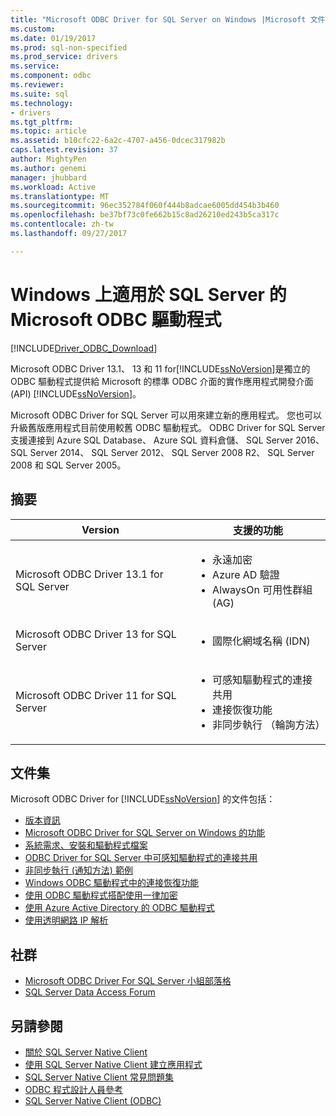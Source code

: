 ```yaml
---
title: "Microsoft ODBC Driver for SQL Server on Windows |Microsoft 文件"
ms.custom: 
ms.date: 01/19/2017
ms.prod: sql-non-specified
ms.prod_service: drivers
ms.service: 
ms.component: odbc
ms.reviewer: 
ms.suite: sql
ms.technology:
- drivers
ms.tgt_pltfrm: 
ms.topic: article
ms.assetid: b10cfc22-6a2c-4707-a456-0dcec317982b
caps.latest.revision: 37
author: MightyPen
ms.author: genemi
manager: jhubbard
ms.workload: Active
ms.translationtype: MT
ms.sourcegitcommit: 96ec352784f060f444b8adcae6005dd454b3b460
ms.openlocfilehash: be37bf73c0fe662b15c8ad26210ed243b5ca317c
ms.contentlocale: zh-tw
ms.lasthandoff: 09/27/2017

---
```

# <a name="microsoft-odbc-driver-for-sql-server-on-windows"></a>Windows 上適用於 SQL Server 的 Microsoft ODBC 驅動程式
[!INCLUDE[Driver_ODBC_Download](../../../includes/driver_odbc_download.md)]

Microsoft ODBC Driver 13.1、 13 和 11 for[!INCLUDE[ssNoVersion](../../../includes/ssnoversion_md.md)]是獨立的 ODBC 驅動程式提供給 Microsoft 的標準 ODBC 介面的實作應用程式開發介面 (API) [!INCLUDE[ssNoVersion](../../../includes/ssnoversion_md.md)]。

Microsoft ODBC Driver for SQL Server 可以用來建立新的應用程式。 您也可以升級舊版應用程式目前使用較舊 ODBC 驅動程式。 ODBC Driver for SQL Server 支援連接到 Azure SQL Database、 Azure SQL 資料倉儲、 SQL Server 2016、 SQL Server 2014、 SQL Server 2012、 SQL Server 2008 R2、 SQL Server 2008 和 SQL Server 2005。  

## <a name="summary"></a>摘要

| Version       | 支援的功能      |
| ------------- |---------------| 
| Microsoft ODBC Driver 13.1 for SQL Server     | <ul><li>永遠加密</li><li>Azure AD 驗證</li><li>AlwaysOn 可用性群組 (AG)</li></ul>   | 
| Microsoft ODBC Driver 13 for SQL Server      | <ul><li>國際化網域名稱 (IDN)</li></ul> |
| Microsoft ODBC Driver 11 for SQL Server | <ul><li>可感知驅動程式的連接共用</li><li>連接恢復功能</li><li>非同步執行 （輪詢方法）</li></ul> |    

## <a name="documentation"></a>文件集  
Microsoft ODBC Driver for [!INCLUDE[ssNoVersion](../../../includes/ssnoversion_md.md)] 的文件包括：  
  
-   [版本資訊](../../../connect/odbc/windows/release-notes.md)  
-   [Microsoft ODBC Driver for SQL Server on Windows 的功能](../../../connect/odbc/windows/features-of-the-microsoft-odbc-driver-for-sql-server-on-windows.md)  
-   [系統需求、安裝和驅動程式檔案](../../../connect/odbc/windows/system-requirements-installation-and-driver-files.md)  
-   [ODBC Driver for SQL Server 中可感知驅動程式的連接共用](../../../connect/odbc/windows/driver-aware-connection-pooling-in-the-odbc-driver-for-sql-server.md)  
-   [非同步執行 &#40;通知方法&#41; 範例](../../../connect/odbc/windows/asynchronous-execution-notification-method-sample.md)  
-   [Windows ODBC 驅動程式中的連接恢復功能](../../../connect/odbc/windows/connection-resiliency-in-the-windows-odbc-driver.md)  
-   [使用 ODBC 驅動程式搭配使用一律加密](../../../connect/odbc/using-always-encrypted-with-the-odbc-driver.md)
-   [使用 Azure Active Directory 的 ODBC 驅動程式](../../../connect/odbc/using-azure-active-directory.md) 
-   [使用透明網路 IP 解析](../../../connect/odbc/using-transparent-network-ip-resolution.md)   

## <a name="community"></a>社群  
- [Microsoft ODBC Driver For SQL Server 小組部落格](http://blogs.msdn.com/sqlnativeclient/default.aspx)  
- [SQL Server Data Access Forum](http://social.technet.microsoft.com/Forums/en/sqldataaccess/threads)  
  
## <a name="see-also"></a>另請參閱  
- [關於 SQL Server Native Client](https://msdn.microsoft.com/sqlserver/ff658532.aspx)   
- [使用 SQL Server Native Client 建立應用程式](../../../relational-databases/native-client/applications/building-applications-with-sql-server-native-client.md)   
- [SQL Server Native Client 常見問題集](https://msdn.microsoft.com/sqlserver/aa937707.aspx)   
- [ODBC 程式設計人員參考](../../../odbc/reference/odbc-programmer-s-reference.md)   
- [SQL Server Native Client (ODBC)](../../../relational-databases/native-client/odbc/sql-server-native-client-odbc.md)  

